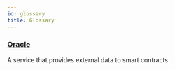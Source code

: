 ```yaml
---
id: glossary
title: Glossary
---
```


### [Oracle](/systamental-docs/docs/terms/oracle) 
A service that provides external data to smart contracts
